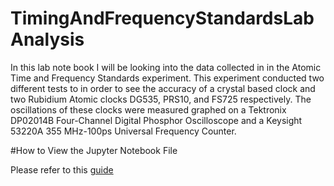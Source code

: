 # TimingAndFrequencyStandardsLabAnalysis

In this lab note book I will be looking into the data collected in in the Atomic Time and Frequency Standards experiment. This experiment conducted two different tests to in order to see the accuracy of a crystal based clock and two Rubidium Atomic clocks DG535, PRS10, and FS725 respectively. The oscillations of these clocks were measured graphed on a Tektronix DP02014B Four-Channel Digital Phosphor Oscilloscope and a Keysight 53220A 355 MHz-100ps Universal Frequency Counter.


#How to View the Jupyter Notebook File

Please refer to this [guide](https://www.tutorialspoint.com/jupyter/sharing_jupyter_notebook_using_github_and_nbviewer.htm)

